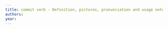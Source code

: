 ```yaml
---
title: commit verb - Definition, pictures, pronunciation and usage notes | Oxford Advanced Learner's Dictionary at OxfordLearnersDictionaries.com
authors: 
year: 
---
```


